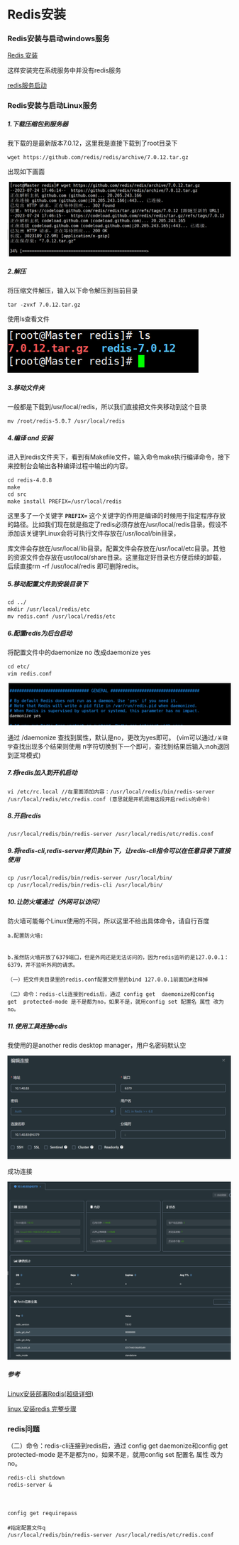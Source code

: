 # Redis安装



### Redis安装与启动windows服务

[Redis 安装](https://www.runoob.com/redis/redis-install.html)

这样安装完在系统服务中并没有redis服务

[redis服务启动](https://blog.51cto.com/YangPC/5483487)





### Redis安装与启动Linux服务

##### 1.下载压缩包到服务器

我下载的是最新版本7.0.12，这里我是直接下载到了root目录下

```
wget https://github.com/redis/redis/archive/7.0.12.tar.gz
```

出现如下画面

![image-20230724174653618](redis_install.assets/image-20230724174653618.png)



##### 2.解压

将压缩文件解压，输入以下命令解压到当前目录

```
tar -zvxf 7.0.12.tar.gz
```

使用ls查看文件

![image-20230724200455952](redis_install.assets/image-20230724200455952.png)

##### 3.移动文件夹

一般都是下载到/usr/local/redis，所以我们直接把文件夹移动到这个目录

```
mv /root/redis-5.0.7 /usr/local/redis
```



##### 4.编译 and 安装

进入到redis文件夹下，看到有Makefile文件，输入命令make执行编译命令，接下来控制台会输出各种编译过程中输出的内容。

```
cd redis-4.0.8
make
cd src
make install PREFIX=/usr/local/redis
```

这里多了一个关键字 **`PREFIX=`** 这个关键字的作用是编译的时候用于指定程序存放的路径。比如我们现在就是指定了redis必须存放在/usr/local/redis目录。假设不添加该关键字Linux会将可执行文件存放在/usr/local/bin目录，

库文件会存放在/usr/local/lib目录。配置文件会存放在/usr/local/etc目录。其他的资源文件会存放在usr/local/share目录。这里指定好目录也方便后续的卸载，后续直接rm -rf /usr/local/redis 即可删除redis。



##### 5.移动配置文件到安装目录下

```
cd ../
mkdir /usr/local/redis/etc
mv redis.conf /usr/local/redis/etc
```



##### 6.配置redis为后台启动

将配置文件中的daemonize no 改成daemonize yes

```
cd etc/
vim redis.conf
```

![image-20230724205217021](redis_install.assets/image-20230724205217021.png)

通过 /daemonize 查找到属性，默认是no，更改为yes即可。 (vim可以通过`/关键字`查找出现多个结果则使用 n字符切换到下一个即可，查找到结果后输入:noh退回到正常模式)



##### 7.将redis加入到开机启动

```
vi /etc/rc.local //在里面添加内容：/usr/local/redis/bin/redis-server /usr/local/redis/etc/redis.conf (意思就是开机调用这段开启redis的命令)
```



##### 8.开启redis

```
/usr/local/redis/bin/redis-server /usr/local/redis/etc/redis.conf 
```



##### 9.将redis-cli,redis-server拷贝到bin下，让redis-cli指令可以在任意目录下直接使用

```
cp /usr/local/redis/bin/redis-server /usr/local/bin/
cp /usr/local/redis/bin/redis-cli /usr/local/bin/
```



##### 10.让防火墙通过（外网可以访问）

防火墙可能每个Linux使用的不同，所以这里不给出具体命令，请自行百度

```
a.配置防火墙:  


b.虽然防火墙开放了6379端口，但是外网还是无法访问的，因为redis监听的是127.0.0.1：6379，并不监听外网的请求。

（一）把文件夹目录里的redis.conf配置文件里的bind 127.0.0.1前面加#注释掉

（二）命令：redis-cli连接到redis后，通过 config get  daemonize和config get  protected-mode 是不是都为no，如果不是，就用config set 配置名 属性 改为no。
```



##### 11.使用工具连接redis

我使用的是another redis desktop manager，用户名密码默认空

![image-20230724214905084](redis_install.assets/image-20230724214905084.png)

成功连接

![image-20230724214956285](redis_install.assets/image-20230724214956285.png)





##### 参考

[Linux安装部署Redis(超级详细)](https://www.cnblogs.com/hunanzp/p/12304622.html)

[linux 安装redis 完整步骤](https://juejin.cn/post/7012898467643621412)









### redis问题

（二）命令：redis-cli连接到redis后，通过 config get  daemonize和config get  protected-mode 是不是都为no，如果不是，就用config set 配置名 属性 改为no。

```
redis-cli shutdown 
redis-server &



config get requirepass

#指定配置文件q
/usr/local/redis/bin/redis-server /usr/local/redis/etc/redis.conf 
```

